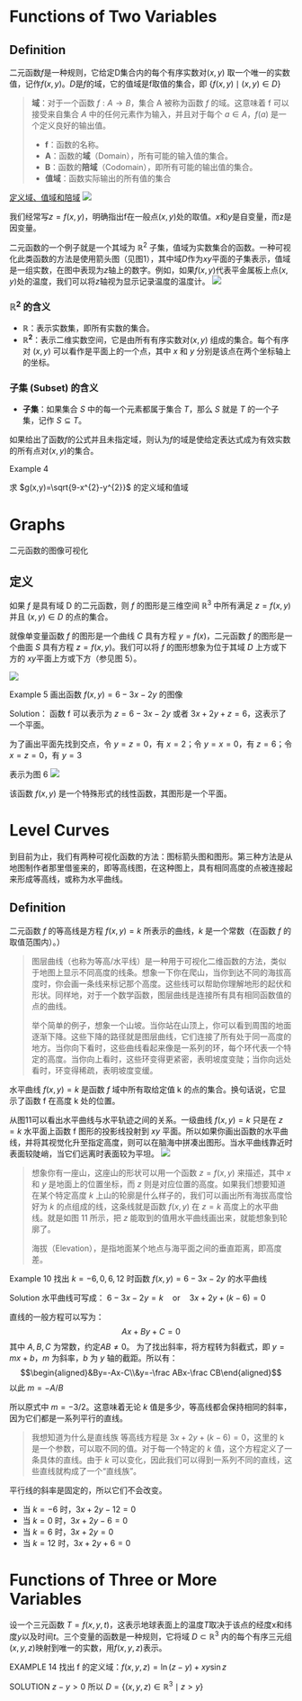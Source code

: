 # Functions of Two Variables

## Definition
二元函数$f$是一种规则，它给定D集合内的每个有序实数对$(x, y)$ 取一个唯一的实数值，记作$f(x, y)$。$D$是$f$的域，它的值域是f取值的集合，即 $\{f(x,y)\mid(x,y)\in D\}$

>  **域**：对于一个函数 $f:A\to B$，集合 A 被称为函数 $f$ 的域。这意味着 f 可以接受来自集合 $A$ 中的任何元素作为输入，并且对于每个 $a∈A$，$f(a)$ 是一个定义良好的输出值。
>- **f**：函数的名称。
>- **A**：函数的**域**（Domain），所有可能的输入值的集合。
>- **B**：函数的**陪域**（Codomain），即所有可能的输出值的集合。
>- **值域**：函数实际输出的所有值的集合

[定义域、值域和陪域](https://www.shuxuele.com/sets/domain-range-codomain.html)
![](images/Pasted%20image%2020241009092643.png)

我们经常写$z = f(x, y)$，明确指出f在一般点$(x, y)$处的取值。$x$和$y$是自变量，而z是因变量。

二元函数的一个例子就是一个其域为 $\mathbb{R}^2$ 子集，值域为实数集合的函数。一种可视化此类函数的方法是使用箭头图（见图1），其中域$D$作为$xy$平面的子集表示，值域是一组实数，在图中表现为$z$轴上的数字。例如，如果$f(x, y)$代表平金属板上点$(x, y)$处的温度，我们可以将$z$轴视为显示记录温度的温度计。
![](images/Pasted%20image%2020241009092330.png)

### $\mathbb{R}^2$ 的含义
- **$\mathbb{R}$**：表示实数集，即所有实数的集合。
- **$\mathbb{R}^2$**：表示二维实数空间，它是由所有有序实数对$(x,y)$ 组成的集合。每个有序对 $(x,y)$ 可以看作是平面上的一个点，其中 $x$ 和 $y$ 分别是该点在两个坐标轴上的坐标。

### 子集 (Subset) 的含义
- **子集**：如果集合 $S$ 中的每一个元素都属于集合 $T$，那么 $S$ 就是 $T$ 的一个子集，记作 $S\subseteq T$。

如果给出了函数$f$的公式并且未指定域，则认为$f$的域是使给定表达式成为有效实数的所有点对$(x, y)$的集合。


Example 4

求 $g(x,y)=\sqrt{9-x^{2}-y^{2}}$ 的定义域和值域


# Graphs
二元函数的图像可视化

## 定义
如果 $f$ 是具有域 D 的二元函数，则 $f$ 的图形是三维空间 $\mathbb{R}^3$ 中所有满足 $z=f(x,y)$ 并且 $(x,y)∈D$ 的点的集合。

就像单变量函数 $f$ 的图形是一个曲线 $C$ 具有方程 $y=f(x)$，二元函数 $f$ 的图形是一个曲面 $S$ 具有方程 $z=f(x,y)$。我们可以将 $f$ 的图形想象为位于其域 $D$ 上方或下方的 $xy$平面上方或下方（参见图 5）。

![](images/Pasted%20image%2020241009100845.png)

Example 5
画出函数 $f(x,y)=6-3x-2y$ 的图像

Solution：
函数 f 可以表示为 $z=6-3x-2y$ 或者 $3x+2y+z=6$，这表示了一个平面。

为了画出平面先找到交点，令 $y=z=0$，有 $x=2$；令 $y=x=0$，有 $z=6$；令 $x=z=0$，有 $y=3$

表示为图 6
![](images/Pasted%20image%2020241009184000.png)

该函数 $f (x, y)$ 是一个特殊形式的线性函数，其图形是一个平面。

# Level Curves
到目前为止，我们有两种可视化函数的方法：图标箭头图和图形。第三种方法是从地图制作者那里借鉴来的，即等高线图，在这种图上，具有相同高度的点被连接起来形成等高线，或称为水平曲线。

## Definition
二元函数 $f$ 的等高线是方程 $f(x,y)=k$ 所表示的曲线，$k$ 是一个常数（在函数 $f$ 的取值范围内）。）

> 图层曲线（也称为等高/水平线）是一种用于可视化二维函数的方法，类似于地图上显示不同高度的线条。想象一下你在爬山，当你到达不同的海拔高度时，你会画一条线来标记那个高度。这些线可以帮助你理解地形的起伏和形状。同样地，对于一个数学函数，图层曲线是连接所有具有相同函数值的点的曲线。
> 
> 举个简单的例子，想象一个山坡。当你站在山顶上，你可以看到周围的地面逐渐下降。这些下降的路径就是图层曲线，它们连接了所有处于同一高度的地方。当你向下看时，这些曲线看起来像是一系列的环，每个环代表一个特定的高度。当你向上看时，这些环变得更紧密，表明坡度变陡；当你向远处看时，环变得稀疏，表明坡度变缓。

水平曲线 $f(x,y)=k$ 是函数 $f$ 域中所有取给定值 k 的点的集合。换句话说，它显示了函数 f 在高度 k 处的位置。

从图11可以看出水平曲线与水平轨迹之间的关系。一级曲线 $f(x,y)=k$ 只是在 $z=k$ 水平面上函数 f 图形的投影线投射到 $xy$ 平面。所以如果你画出函数的水平曲线，并将其视觉化升至指定高度，则可以在脑海中拼凑出图形。当水平曲线靠近时表面较陡峭，当它们远离时表面较为平坦。
![](images/Pasted%20image%2020241009185729.png)

> 想象你有一座山，这座山的形状可以用一个函数 $z=f(x,y)$ 来描述，其中 $x$ 和 $y$ 是地面上的位置坐标，而 $z$ 则是对应位置的高度。如果我们想要知道在某个特定高度 $k$ 上山的轮廓是什么样子的，我们可以画出所有海拔高度恰好为 $k$ 的点组成的线，这条线就是函数 $f(x,y)$ 在 $z=k$ 高度上的水平曲线。就是如图 11 所示，把 $z$ 能取到的值用水平曲线画出来，就能想象到轮廓了。
> 
> 海拔（Elevation），是指地面某个地点与海平面之间的垂直距离，即高度差。


Example 10
找出 $k=-6,0,6,12$ 时函数 $f(x,y)=6-3x-2y$ 的水平曲线

Solution
水平曲线可写成：
$6-3x-2y=k\quad\mathrm{or}\quad3x+2y+(k-6)=0$

直线的一般方程可以写为：
$$Ax+By+C=0$$
其中 $A,B,C$ 为常数，约定$AB≠0$。
为了找出斜率，将方程转为斜截式，即 $y=mx+b$，$m$ 为斜率，$b$ 为 $y$ 轴的截距。所以有：
$$\begin{aligned}&By=-Ax-C\\&y=-\frac ABx-\frac CB\end{aligned}$$
以此 $m=-A/B$

所以原式中 $m=-3/2$。这意味着无论 $k$ 值是多少，等高线都会保持相同的斜率，因为它们都是一系列平行的直线。

> 我想知道为什么是直线族
> 等高线方程是 $3x+2y+(k−6)=0$，这里的 k 是一个参数，可以取不同的值。对于每一个特定的 $k$ 值，这个方程定义了一条具体的直线。由于 $k$ 可以变化，因此我们可以得到一系列不同的直线，这些直线就构成了一个“直线族”。

平行线的斜率是固定的，所以它们不会改变。

- 当 $k=−6$ 时，$3x+2y−12=0$
- 当 $k=0$ 时，$3x+2y−6=0$
- 当 $k=6$ 时，$3x+2y=0$
- 当 $k=12$ 时，$3x+2y+6=0$

# Functions of Three or More Variables
设一个三元函数 $T=f(x,y,t)$，这表示地球表面上的温度$T$取决于该点的经度x和纬度$y$以及时间$t$。三个变量的函数是一种规则，它将域 $D\subset\mathbb{R}^3$ 内的每个有序三元组$(x, y, z)$映射到唯一的实数，用$f(x, y, z)$表示。

EXAMPLE 14
找出 f 的定义域：$f(x,y,z)=\ln(z-y)+xy\sin z$

SOLUTION
$z-y>0$
所以
$D=\{(x,y,z)\in\mathbb{R}^3\mid z>y\}$

